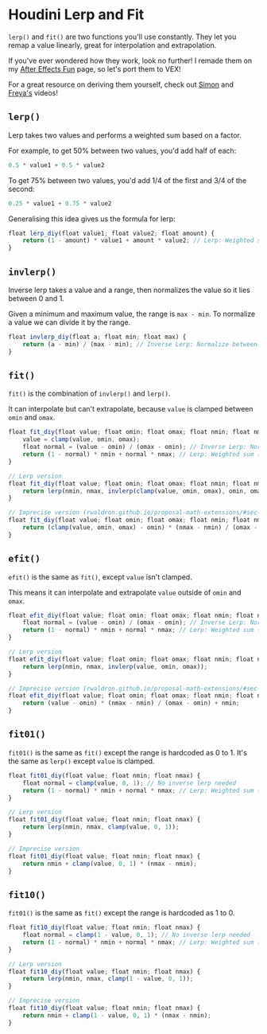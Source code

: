 # Houdini Lerp and Fit
`lerp()` and `fit()` are two functions you'll use constantly. They let you remap a value linearly, great for interpolation and extrapolation.

If you've ever wondered how they work, look no further! I remade them on my [After Effects Fun](https://github.com/MysteryPancake/After-Effects-Fun) page, so let's port them to VEX!

For a great resource on deriving them yourself, check out [Simon](https://www.youtube.com/watch?v=YJB1QnEmlTs) and [Freya's](https://www.youtube.com/watch?v=aVwxzDHniEw) videos!

## `lerp()`
Lerp takes two values and performs a weighted sum based on a factor.

For example, to get 50% between two values, you'd add half of each:

```js
0.5 * value1 + 0.5 * value2
```

To get 75% between two values, you'd add 1/4 of the first and 3/4 of the second:

```js
0.25 * value1 + 0.75 * value2
```

Generalising this idea gives us the formula for lerp:

```js
float lerp_diy(float value1; float value2; float amount) {
	return (1 - amount) * value1 + amount * value2; // Lerp: Weighted sum (e.g. 25% of value 1, 75% of value 2)
}
```

## `invlerp()`
Inverse lerp takes a value and a range, then normalizes the value so it lies between 0 and 1.

Given a minimum and maximum value, the range is `max - min`. To normalize a value we can divide it by the range.

```js
float invlerp_diy(float a; float min; float max) {
	return (a - min) / (max - min); // Inverse Lerp: Normalize between 0 and 1 (cannot exceed)
}
```

## `fit()`
`fit()` is the combination of `invlerp()` and `lerp()`.

It can interpolate but can't extrapolate, because `value` is clamped between `omin` and `omax`.

```js
float fit_diy(float value; float omin; float omax; float nmin; float nmax) {
	value = clamp(value, omin, omax);
	float normal = (value - omin) / (omax - omin); // Inverse Lerp: Normalize between 0 and 1 (cannot exceed)
	return (1 - normal) * nmin + normal * nmax; // Lerp: Weighted sum (e.g. 25% of value 1, 75% of value 2)
}
```

```js
// Lerp version
float fit_diy(float value; float omin; float omax; float nmin; float nmax) {
	return lerp(nmin, nmax, invlerp(clamp(value, omin, omax), omin, omax));
}
```

```js
// Imprecise version (rwaldron.github.io/proposal-math-extensions/#sec-math.scale)
float fit_diy(float value; float omin; float omax; float nmin; float nmax) {
	return (clamp(value, omin, omax) - omin) * (nmax - nmin) / (omax - omin) + nmin;
}
```

## `efit()`
`efit()` is the same as `fit()`, except `value` isn't clamped.

This means it can interpolate and extrapolate `value` outside of `omin` and `omax`.

```js
float efit_diy(float value; float omin; float omax; float nmin; float nmax) {
	float normal = (value - omin) / (omax - omin); // Inverse Lerp: Normalize between 0 and 1 (can exceed)
	return (1 - normal) * nmin + normal * nmax; // Lerp: Weighted sum (e.g. 25% of value 1, 75% of value 2)
}
```

```js
// Lerp version
float efit_diy(float value; float omin; float omax; float nmin; float nmax) {
	return lerp(nmin, nmax, invlerp(value, omin, omax));
}
```

```js
// Imprecise version (rwaldron.github.io/proposal-math-extensions/#sec-math.scale)
float efit_diy(float value; float omin; float omax; float nmin; float nmax) {
	return (value - omin) * (nmax - nmin) / (omax - omin) + nmin;
}
```

## `fit01()`
`fit01()` is the same as `fit()` except the range is hardcoded as 0 to 1. It's the same as `lerp()` except `value` is clamped.

```js
float fit01_diy(float value; float nmin; float nmax) {
	float normal = clamp(value, 0, 1); // No inverse lerp needed
	return (1 - normal) * nmin + normal * nmax; // Lerp: Weighted sum (e.g. 25% of value 1, 75% of value 2)
}
```

```js
// Lerp version
float fit01_diy(float value; float nmin; float nmax) {
	return lerp(nmin, nmax, clamp(value, 0, 1));
}
```

```js
// Imprecise version
float fit01_diy(float value; float nmin; float nmax) {
	return nmin + clamp(value, 0, 1) * (nmax - nmin);
}
```

## `fit10()`
`fit01()` is the same as `fit()` except the range is hardcoded as 1 to 0.

```js
float fit10_diy(float value; float nmin; float nmax) {
	float normal = clamp(1 - value, 0, 1); // No inverse lerp needed
	return (1 - normal) * nmin + normal * nmax; // Lerp: Weighted sum (e.g. 25% of value 1, 75% of value 2)
}
```

```js
// Lerp version
float fit10_diy(float value; float nmin; float nmax) {
	return lerp(nmin, nmax, clamp(1 - value, 0, 1));
}
```

```js
// Imprecise version
float fit10_diy(float value; float nmin; float nmax) {
	return nmin + clamp(1 - value, 0, 1) * (nmax - nmin);
}
```
